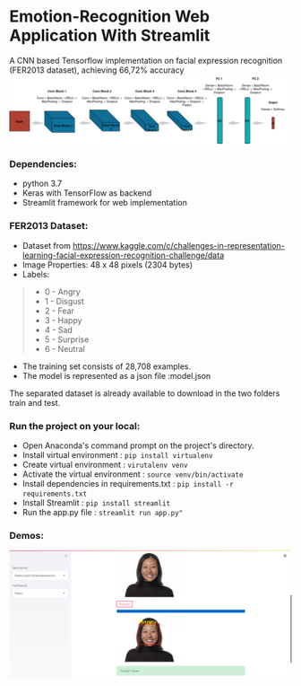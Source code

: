 # Emotion-Recognition Web Application With Streamlit 
A CNN based Tensorflow implementation on facial expression recognition (FER2013 dataset), achieving 66,72% accuracy 
![](images/model.png)

### Dependencies:
- python 3.7<br/>
- Keras with TensorFlow as backend<br/>
- Streamlit framework for web implementation

### FER2013 Dataset:
- Dataset from https://www.kaggle.com/c/challenges-in-representation-learning-facial-expression-recognition-challenge/data<br/>
- Image Properties: 48 x 48 pixels (2304 bytes)<br/>
- Labels: 
> * 0 - Angry </br>
> * 1 - Disgust<br/>
> * 2 - Fear<br/>
> * 3 - Happy<br/>
> * 4 - Sad<br/>
> * 5 - Surprise<br/>
> * 6 - Neutral<br/>
- The training set consists of 28,708 examples.<br/>
- The model is represented as a json file :model.json

The separated dataset is already available to download in the two folders train and test.
### Run the project on your local:

- Open Anaconda's command prompt on the project's directory.<br/>
- Install virtual environment : `pip install virtualenv` </br>
- Create virtual environment : `virutalenv venv` </br>
- Activate the virtual environment : `source venv/bin/activate` </br>
- Install dependencies in requirements.txt : `pip install -r requirements.txt`</br>
- Install Streamlit : `pip install streamlit` <br/>
- Run the app.py file : `streamlit run app.py"`

### Demos:
![](images/demo.PNG)

